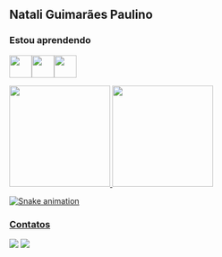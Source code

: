## Natali Guimarães Paulino

### Estou aprendendo

<img src="https://cdn.jsdelivr.net/gh/devicons/devicon/icons/javascript/javascript-plain.svg"  width="40" height="40"/><img src="https://cdn.jsdelivr.net/gh/devicons/devicon/icons/python/python-original.svg"  width="40" height="40"/><img src="https://cdn.jsdelivr.net/gh/devicons/devicon/icons/css3/css3-plain.svg" width="40" height="40" />
          
          

<div>
<a href="https://github.com/nataligp">
<img height="180em" src="https://github-readme-stats.vercel.app/api/top-langs/?username=nataligp7&layout=compact&langs_count=7&theme=dracula"/>
<img height="180em" src="https://github-readme-stats.vercel.app/api?username=nataligp7&show_icons=true&theme=dracula&include_all_commits=true&count_private=true"/>
</div>
  
![Snake animation](https://github.com/nataligp7/nataligp7/blob/output/github-contribution-grid-snake.svg)

### Contatos
          
<div>
<a href = "mailto:nataliguimaraesp07@gmail.com"><img src="https://img.shields.io/badge/Gmail-D14836?style=for-the-badge&logo=gmail&logoColor=white" target="_blank"></a>
<a href="https://www.linkedin.com/in/nataliguimaraes07" target="_blank"><img src="https://img.shields.io/badge/-LinkedIn-%230077B5?style=for-the-badge&logo=linkedin&logoColor=white" target="_blank"></a>   
</div>
